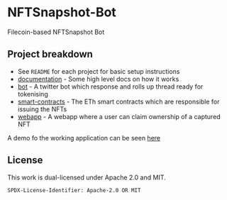 # NFTSnapshot-Bot
Filecoin-based NFTSnapshot Bot

## Project breakdown

* See `README` for each project for basic setup instructions 
*  [documentation](./documentation) - Some high level docs on how it works
*  [bot](./bot) - A twitter bot which response and rolls up thread ready for tokenising
*  [smart-contracts](./smart-contracts) - The ETh smart contracts which are responsible for issuing the NFTs
*  [webapp](./webapp) - A webapp where a user can claim ownership of a captured NFT


A demo fo the working application can be seen [here](https://drive.google.com/file/d/1oqAP_7B9iGms1IZ-nz-2wYP_yofVFjGu/view?usp=sharing)

## License

This work is dual-licensed under Apache 2.0 and MIT.

`SPDX-License-Identifier: Apache-2.0 OR MIT`
